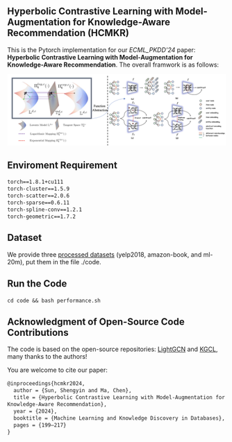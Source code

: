 ## Hyperbolic Contrastive Learning with Model-Augmentation for Knowledge-Aware Recommendation (HCMKR)

This is the Pytorch implementation for our *ECML_PKDD'24* paper: **Hyperbolic Contrastive Learning with Model-Augmentation for Knowledge-Aware Recommendation**. The overall framwork is as follows:

![Framework](fig/framework.png)

## Enviroment Requirement
    torch==1.8.1+cu111 
    torch-cluster==1.5.9  
    torch-scatter==2.0.6  
    torch-sparse==0.6.11  
    torch-spline-conv==1.2.1  
    torch-geometric==1.7.2

## Dataset

We provide three [processed datasets](https://drive.google.com/file/d/1qQpQL02qzmLN5DWQ204o4h-gV3y9D2hs/view?usp=sharing) (yelp2018, amazon-book, and ml-20m), put them in the file ./code.

## Run the Code
    cd code && bash performance.sh

## Acknowledgment of Open-Source Code Contributions  

  The code is based on the open-source repositories: [LightGCN](https://github.com/gusye1234/LightGCN-PyTorch) and [KGCL](https://github.com/yuh-yang/KGCL-SIGIR22), many thanks to the authors! 

You are welcome to cite our paper:
```
@inproceedings{hcmkr2024,
  author = {Sun, Shengyin and Ma, Chen},
  title = {Hyperbolic Contrastive Learning with Model-Augmentation for Knowledge-Aware Recommendation},
  year = {2024},
  booktitle = {Machine Learning and Knowledge Discovery in Databases},
  pages = {199–217}
}
```
